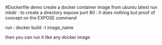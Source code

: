 #Dockerfile demo
create a docker container image from ubuntu  latest 
run  mkdir : to create a directory 
expose port 80 :  it does nothing but proof of concept on  the EXPOSE command

run  : docker build -t image_name

then  you  can run it like any  docker image 

 

